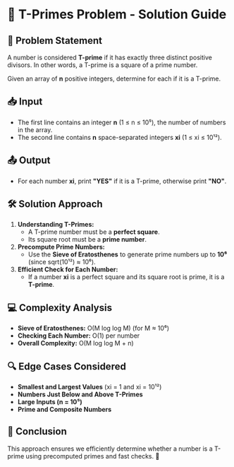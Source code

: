 # 📌 T-Primes Problem - Solution Guide

## 📝 Problem Statement
A number is considered **T-prime** if it has exactly three distinct positive divisors. In other words, a T-prime is a square of a prime number.

Given an array of **n** positive integers, determine for each if it is a T-prime.

## 📥 Input
- The first line contains an integer **n** (1 ≤ n ≤ 10⁵), the number of numbers in the array.
- The second line contains **n** space-separated integers **xi** (1 ≤ xi ≤ 10¹²).

## 📤 Output
- For each number **xi**, print **"YES"** if it is a T-prime, otherwise print **"NO"**.

## 🛠️ Solution Approach
1. **Understanding T-Primes:**
   - A T-prime number must be a **perfect square**.
   - Its square root must be a **prime number**.
2. **Precompute Prime Numbers:**
   - Use the **Sieve of Eratosthenes** to generate prime numbers up to **10⁶** (since sqrt(10¹²) ≈ 10⁶).
3. **Efficient Check for Each Number:**
   - If a number **xi** is a perfect square and its square root is prime, it is a **T-prime**.

## 💻 Complexity Analysis
- **Sieve of Eratosthenes:** O(M log log M) (for M ≈ 10⁶)
- **Checking Each Number:** O(1) per number
- **Overall Complexity:** O(M log log M + n)

## 🔍 Edge Cases Considered
- **Smallest and Largest Values** (xi = 1 and xi = 10¹²)
- **Numbers Just Below and Above T-Primes**
- **Large Inputs (n = 10⁵)**
- **Prime and Composite Numbers**

## 🎯 Conclusion
This approach ensures we efficiently determine whether a number is a T-prime using precomputed primes and fast checks. 🚀

